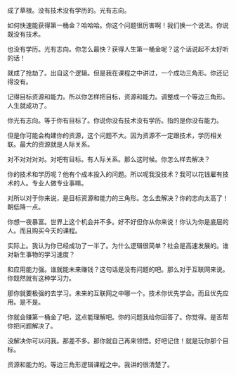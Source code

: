 成了草根。没有技术没有学历的。光有志向。

如何快速能获得第一桶金？哈哈哈。你这个问题很厉害啊！我们换一个说法。你说既没有技术。

也没有学历。光有志向。你怎么最快？获得人生第一桶金呢？这个话说起不太好听的话！

就成了抢劫了。出自这个逻辑。但是我在课程之中讲过，一个成功三角形。你还记得没有。

记得目标资源和能力。所以你怎样把目标，资源和能力。调整成一个等边三角形。人生就成功了。

你光有志向。等于你有目标了。你说你没有技术没有学历。指的是你没有能力。

但是你可能会构建你的资源，这个问题不大。因为资源不一定跟技术，学历相关联。最大的资源就是人际关系。

对不对对对对。对吧有目标。有人际关系。那么这时候。你怎么样去解决？

你的技术和学历呢？他有个成本投入的问题。所以呢我没技术？我可以花钱雇有技术的人。专业人做专业事嘛。

对所以对于你来说，是目标资源和能力的三角形。怎么去解决？你的志向太高了！朝低降一点。

你想一夜暴富。世界上这个机会并不多。好不好但你从你来说！你认为你是底层的人。而且购买今天的课程。

实际上。我认为你已经成功了一半了。为什么逻辑很简单？社会是高速发展的。谁对新生事物的学习速度？

和应用能力强。谁就能未来赚钱？这句话是没有问题的吧。那么对于互联网来说。你既然就有这种学习力。

那你就要极强的去学习。未来的互联网之中哪一个。技术你优先学会。而且优先应用。是不是。

你就会赚第一桶金了吧，这点能理解吧。你的问题我给你回答了。你觉得。是否帮你把问题解决了。

没解决你可以问我。那差不多。那你就自己再来领悟。好吧记住！就是玩你那个目标。

资源和能力的。等边三角形逻辑课程之中。我讲的很清楚了。